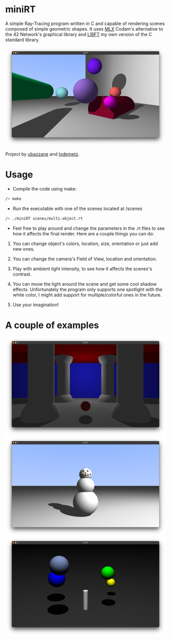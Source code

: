 # miniRT
A simple Ray-Tracing program written in C and capable of rendering scenes composed of simple geometric shapes. It uses [MLX](https://github.com/codam-coding-college/MLX42) Codam's alternative to the 42 Network's graphical library and [LIBFT](https://github.com/urbanobazz/Libft) my own version of the C standard library.

![Example image](readme/multi-object.png)

Project by [ubazzane](https://github.com/urbanobazz) and [lodemetz](https://github.com/lodeme).

# Usage

- Compile the code using make:
```bash
/> make
```
- Run the executable with one of the scenes located at /scenes
```bash
/> ./miniRT scenes/multi-object.rt
```

- Feel free to play around and change the parameters in the .rt files to see how it affects the final render. Here are a couple things you can do:

1. You can change object's colors, location, size, orientation or just add new ones.

2. You can change the camera's Field of View, location and orientation.

3. Play with ambient light intensity, to see how it affects the scenes's contrast.

4. You can move the light around the scene and get some cool shadow effects. Unfortunately the program only supports one spotlight with the white color, I might add support for multiple/colorful ones in the future.

5. Use your imagination!

# A couple of examples

![Example image](readme/temple.png)
![Example image](readme/snowman.png)
![Example image](readme/dark.png)
